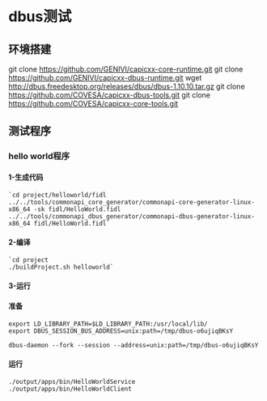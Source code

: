 # dbus测试
## 环境搭建
git clone https://github.com/GENIVI/capicxx-core-runtime.git
git clone https://github.com/GENIVI/capicxx-dbus-runtime.git
wget http://dbus.freedesktop.org/releases/dbus/dbus-1.10.10.tar.gz
git clone https://github.com/COVESA/capicxx-dbus-tools.git
git clone https://github.com/COVESA/capicxx-core-tools.git
## 测试程序
### hello world程序
#### 1-生成代码
    `cd project/helloworld/fidl
    ../../tools/commonapi_core_generator/commonapi-core-generator-linux-x86_64 -sk fidl/HelloWorld.fidl
    ../../tools/commonapi_dbus_generator/commonapi-dbus-generator-linux-x86_64 fidl/HelloWorld.fidl`
#### 2-编译
    `cd project
    ./buildProject.sh helloworld`
#### 3-运行
#### 准备
    export LD_LIBRARY_PATH=$LD_LIBRARY_PATH:/usr/local/lib/
    export DBUS_SESSION_BUS_ADDRESS=unix:path=/tmp/dbus-o6ujiqBKsY

    dbus-daemon --fork --session --address=unix:path=/tmp/dbus-o6ujiqBKsY
#### 运行
    ./output/apps/bin/HelloWorldService
    ./output/apps/bin/HelloWorldClient

